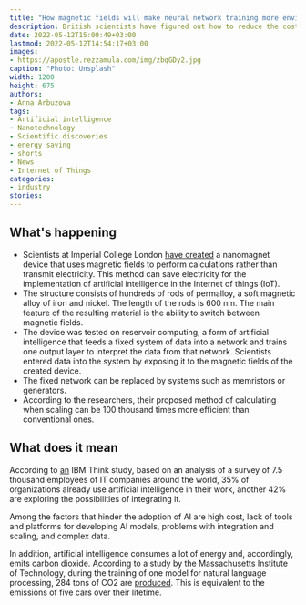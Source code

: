 ```yaml
---
title: "How magnetic fields will make neural network training more environmentally friendly"
description: British scientists have figured out how to reduce the cost of electricity for training artificial intelligence using magnetic fields. We tell you what you need to know about it.
date: 2022-05-12T15:00:49+03:00
lastmod: 2022-05-12T14:54:17+03:00
images:
- https://apostle.rezzamula.com/img/zbqGDy2.jpg
caption: "Photo: Unsplash"
width: 1200
height: 675
authors:
- Anna Arbuzova
tags:
- Artificial intelligence
- Nanotechnology
- Scientific discoveries
- energy saving
- shorts
- News
- Internet of Things
categories:
- industry
stories:
---
```


## What's happening

- Scientists at Imperial College London [have created](https://singularityhub.com/2022/05/09/nanomagnetic-computing-could-drastically-cut-ais-energy-use/) a nanomagnet device that uses magnetic fields to perform calculations rather than transmit electricity. This method can save electricity for the implementation of artificial intelligence in the Internet of things (IoT).
- The structure consists of hundreds of rods of permalloy, a soft magnetic alloy of iron and nickel. The length of the rods is 600 nm. The main feature of the resulting material is the ability to switch between magnetic fields.
- The device was tested on reservoir computing, a form of artificial intelligence that feeds a fixed system of data into a network and trains one output layer to interpret the data from that network. Scientists entered data into the system by exposing it to the magnetic fields of the created device.
- The fixed network can be replaced by systems such as memristors or generators.
- According to the researchers, their proposed method of calculating when scaling can be 100 thousand times more efficient than conventional ones.

## What does it mean

According to [an](https://venturebeat.com/2022/05/10/rising-ai-adoption-is-also-enabling-sustainability-new-ibm-research-finds/) IBM Think study, based on an analysis of a survey of 7.5 thousand employees of IT companies around the world, 35% of organizations already use artificial intelligence in their work, another 42% are exploring the possibilities of integrating it.

Among the factors that hinder the adoption of AI are high cost, lack of tools and platforms for developing AI models, problems with integration and scaling, and complex data.

In addition, artificial intelligence consumes a lot of energy and, accordingly, emits carbon dioxide. According to a study by the Massachusetts Institute of Technology, during the training of one model for natural language processing, 284 tons of CO2 are [produced](https://arxiv.org/pdf/1906.02243.pdf). This is equivalent to the emissions of five cars over their lifetime.

